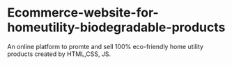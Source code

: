 # Ecommerce-website-for-homeutility-biodegradable-products
 
 An online platform to promte and sell 100% eco-friendly home utility products created by HTML,CSS, JS.
